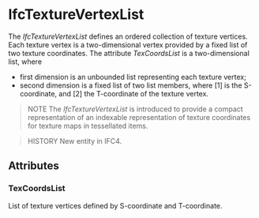 # IfcTextureVertexList

The _IfcTextureVertexList_ defines an ordered collection of texture vertices. Each texture vertex is a two-dimensional vertex provided by a fixed list of two texture coordinates. The attribute _TexCoordsList_ is a two-dimensional list, where
<!-- end of short definition -->

* first dimension is an unbounded list representing each texture vertex;
* second dimension is a fixed list of two list members, where [1] is the S-coordinate, and [2] the T-coordinate of the texture vertex.

> NOTE The _IfcTextureVertexList_ is introduced to provide a compact representation of an indexable representation of texture coordinates for texture maps in tessellated items.

> HISTORY New entity in IFC4.

## Attributes

### TexCoordsList
List of texture vertices defined by S-coordinate and T-coordinate.
